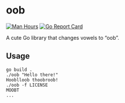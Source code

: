 # oob
[![Man Hours](https://img.shields.io/endpoint?url=https%3A%2F%2Fmh.jessemillar.com%2Fhours%3Frepo%3Dhttps%3A%2F%2Fgithub.com%2Fjessemillar%2Foob.git)](https://jessemillar.com/r/man-hours) [![Go Report Card](https://goreportcard.com/badge/github.com/jessemillar/oob)](https://goreportcard.com/report/github.com/jessemillar/oob)

A cute Go library that changes vowels to “oob”.

## Usage

```
go build .
./oob "Hello there!"
Hooblloob thoobroob!
./oob -f LICENSE
MOOBT
...
```
